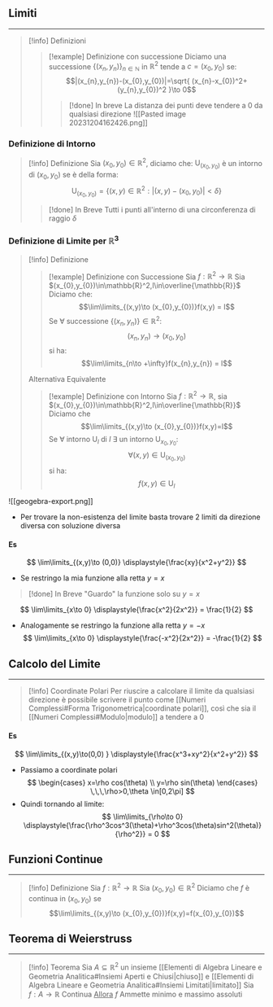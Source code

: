 ## Limiti
---
>[!info] Definizioni
>>[!example] Definizione con successione
>>Diciamo una successione
>>$\{ (x_{n},y_{n}) \}_{n\in\mathbb{N}}$ in $\mathbb{R}^2$ tende a $c=(x_{0},y_{0})$ se:
>>$$|(x_{n},y_{n})-(x_{0},y_{0})|=\sqrt{ (x_{n}-x_{0})^2+(y_{n},y_{0})^2 }\to 0$$
>>>[!done] In breve
>>> La distanza dei punti deve tendere a $0$ da qualsiasi direzione
![[Pasted image 20231204162426.png]]

### Definizione di Intorno
>[!info] Definizione
>Sia $(x_{0},y_{0})\in\mathbb{R}^2$, diciamo che:
>$\mathrm{U}_{(x_{0},y_{0})}$ è un intorno di $(x_{0},y_{0})$ se è della forma:
>$$\mathrm{U}_{(x_{0},y_{0})} = \{ (x,y)\in\mathbb{R}^2 : |(x,y)-(x_{0},y_{0})|<\delta\}$$
>>[!done] In Breve
>> Tutti i punti all'interno di una circonferenza di raggio $\delta$

### Definizione di Limite per $\mathbb{R}^3$
>[!info] Definizione
>>[!example] Definizione con Successione
>>Sia $f:\mathbb{R}^2 \to\mathbb{R}$ Sia $(x_{0},y_{0})\in\mathbb{R}^2,l\in\overline{\mathbb{R}}$
>>Diciamo che:
>>$$\lim\limits_{(x,y)\to (x_{0},y_{0})}f(x,y) = l$$
>>Se $\forall$ successione $\{ (x_{n},y_{n}) \}\in\mathbb{R}^2:$
>>$$(x_{n},y_{n})\to(x_{0},y_{0})$$
>>si ha:
>>$$\lim\limits_{n\to +\infty}f(x_{n},y_{n}) = l$$
>
>Alternativa Equivalente
>
>>[!example] Definizione con Intorno
>>Sia $f:\mathbb{R}^2\to\mathbb{R}$, sia $(x_{0},y_{0})\in\mathbb{R}^2,l\in\overline{\mathbb{R}}$
>>Diciamo che $$\lim\limits_{(x,y)\to (x_{0},y_{0})}f(x,y)=l$$
>>Se $\forall$ intorno $\mathrm{U}_{l}$ di $l$
>>$\exists$ un intorno $\mathrm{U}_{x_{0},y_{0}}:$
>>$$\forall(x,y)\in\mathrm{U}_{(x_{0},y_{0})}$$
>>si ha: 
>>$$f(x,y)\in\mathrm{U}_{l}$$

![[geogebra-export.png]]
- Per trovare la non-esistenza del limite basta trovare 2 limiti da direzione diversa con soluzione diversa
#### Es
$$
\lim\limits_{(x,y)\to (0,0)} \displaystyle{\frac{xy}{x^2+y^2}}
$$
- Se restringo la mia funzione alla retta $y=x$
>[!done] In Breve
>"Guardo" la funzione solo su $y=x$

$$
\lim\limits_{x\to 0} \displaystyle{\frac{x^2}{2x^2}} = \frac{1}{2}
$$
- Analogamente se restringo la funzione alla retta $y=-x$
$$
\lim\limits_{x\to 0} \displaystyle{\frac{-x^2}{2x^2}} = -\frac{1}{2}
$$

## Calcolo del Limite
---
>[!info] Coordinate Polari
>Per riuscire a calcolare il limite da qualsiasi direzione è possibile scrivere il punto come [[Numeri Complessi#Forma Trigonometrica|coordinate polari]], così che sia il [[Numeri Complessi#Modulo|modulo]] a tendere a $0$

#### Es
$$
\lim\limits_{(x,y)\to(0,0) } \displaystyle{\frac{x^3+xy^2}{x^2+y^2}}
$$
- Passiamo a coordinate polari
$$
\begin{cases}
x=\rho cos(\theta) \\
y=\rho sin(\theta)
\end{cases}
\,\,\,\rho>0,\theta \in[0,2\pi]
$$
- Quindi tornando al limite:
$$
\lim\limits_{\rho\to 0} \displaystyle{\frac{\rho^3cos^3(\theta)+\rho^3cos(\theta)sin^2(\theta)}{\rho^2}} = 0
$$
## Funzioni Continue
---
>[!info] Definizione
>Sia $f:\mathbb{R}^2\to\mathbb{R}$
>Sia $(x_{0},y_{0})\in\mathbb{R}^2$
>Diciamo che $f$ è continua in $(x_{0},y_{0})$ se 
>$$\lim\limits_{(x,y)\to (x_{0},y_{0})}f(x,y)=f(x_{0},y_{0})$$

## Teorema di Weierstruss
---
>[!info] Teorema
>Sia $A\subseteq\mathbb{R}^2$ un insieme [[Elementi di Algebra Lineare e Geometria Analitica#Insiemi Aperti e Chiusi|chiuso]] e [[Elementi di Algebra Lineare e Geometria Analitica#Insiemi Limitati|limitato]]
>Sia $f:A\to\mathbb{R}$ Continua
><u>Allora</u>
>$f$ Ammette minimo e massimo assoluti

